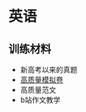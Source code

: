# 英语

## 训练材料
  - 新高考以来的真题
  - [高质量模拟卷](https://forsurfing.github.io/%E9%AB%98%E4%B8%AD/%E9%AB%98%E4%B8%89/%E9%AB%98%E8%B4%A8%E9%87%8F%E6%A8%A1%E6%8B%9F%E5%8D%B7/)
  - 高质量范文
  - b站作文教学


